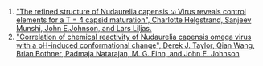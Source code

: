 
1. ["The refined structure of Nudaurelia capensis ω Virus reveals control elements for a T = 4 capsid maturation", Charlotte Helgstrand, Sanjeev Munshi, John E.Johnson, and Lars Liljas.](https://www.sciencedirect.com/science/article/pii/S0042682203007001)
2. ["Correlation of chemical reactivity of Nudaurelia capensis omega virus with a pH-induced conformational change", Derek J. Taylor,   Qian Wang, Brian Bothner, Padmaja Natarajan,   M. G. Finn,  and  John E. Johnson](https://pubs.rsc.org/en/content/articlelanding/2003/cc/b310533d/)
	
